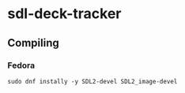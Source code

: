# sdl-deck-tracker

## Compiling

### Fedora
```
sudo dnf instally -y SDL2-devel SDL2_image-devel
```
